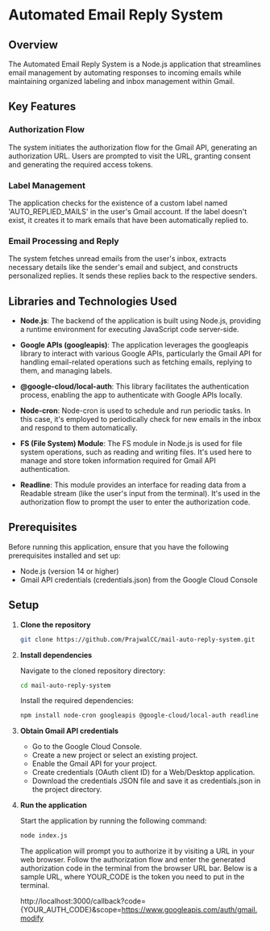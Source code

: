 # Automated Email Reply System
## Overview
The Automated Email Reply System is a Node.js application that streamlines email management by automating responses to incoming emails while maintaining organized labeling and inbox management within Gmail.

## Key Features
### Authorization Flow
The system initiates the authorization flow for the Gmail API, generating an authorization URL. Users are prompted to visit the URL, granting consent and generating the required access tokens.

### Label Management
The application checks for the existence of a custom label named 'AUTO_REPLIED_MAILS' in the user's Gmail account. If the label doesn't exist, it creates it to mark emails that have been automatically replied to.

### Email Processing and Reply
The system fetches unread emails from the user's inbox, extracts necessary details like the sender's email and subject, and constructs personalized replies. It sends these replies back to the respective senders.

## Libraries and Technologies Used

- **Node.js**: The backend of the application is built using Node.js, providing a runtime environment for executing JavaScript code server-side.

- **Google APIs (googleapis)**: The application leverages the googleapis library to interact with various Google APIs, particularly the Gmail API for handling email-related operations such as fetching emails, replying to them, and managing labels.

- **@google-cloud/local-auth**: This library facilitates the authentication process, enabling the app to authenticate with Google APIs locally.

- **Node-cron**: Node-cron is used to schedule and run periodic tasks. In this case, it's employed to periodically check for new emails in the inbox and respond to them automatically.

- **FS (File System) Module**: The FS module in Node.js is used for file system operations, such as reading and writing files. It's used here to manage and store token information required for Gmail API authentication.

- **Readline**: This module provides an interface for reading data from a Readable stream (like the user's input from the terminal). It's used in the authorization flow to prompt the user to enter the authorization code.

## Prerequisites

Before running this application, ensure that you have the following prerequisites installed and set up:

- Node.js (version 14 or higher)
- Gmail API credentials (credentials.json) from the Google Cloud Console

## Setup

1. **Clone the repository**

    ```bash
    git clone https://github.com/PrajwalCC/mail-auto-reply-system.git
    ```

2. **Install dependencies**

    Navigate to the cloned repository directory:

    ```bash
    cd mail-auto-reply-system
    ```

    Install the required dependencies:

    ```bash
    npm install node-cron googleapis @google-cloud/local-auth readline
    ```

3. **Obtain Gmail API credentials**

    - Go to the Google Cloud Console.
    - Create a new project or select an existing project.
    - Enable the Gmail API for your project.
    - Create credentials (OAuth client ID) for a Web/Desktop application.
    - Download the credentials JSON file and save it as credentials.json in the project directory.

4. **Run the application**

    Start the application by running the following command:

    ```bash
    node index.js
    ```

    The application will prompt you to authorize it by visiting a URL in your web browser. Follow the authorization flow and enter the generated authorization code in the terminal from the browser URL bar. Below is a sample URL, where YOUR_CODE is the token you need to put in the terminal.

     http://localhost:3000/callback?code={YOUR_AUTH_CODE}&scope=https://www.googleapis.com/auth/gmail.modify
    



